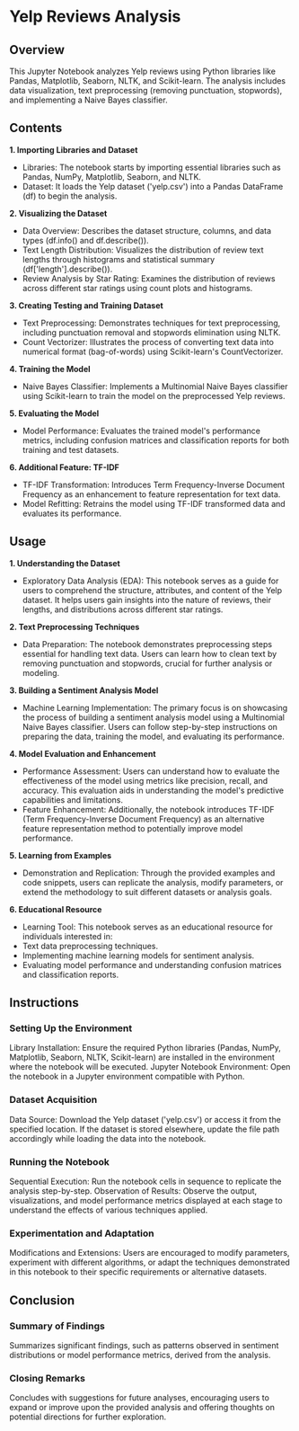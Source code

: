 # Yelp Reviews Analysis

## Overview
This Jupyter Notebook analyzes Yelp reviews using Python libraries like Pandas, Matplotlib, Seaborn, NLTK, and Scikit-learn. The analysis includes data visualization, text preprocessing (removing punctuation, stopwords), and implementing a Naive Bayes classifier.

## Contents
**1. Importing Libraries and Dataset**
- Libraries: The notebook starts by importing essential libraries such as Pandas, NumPy, Matplotlib, Seaborn, and NLTK.
- Dataset: It loads the Yelp dataset ('yelp.csv') into a Pandas DataFrame (df) to begin the analysis.

**2. Visualizing the Dataset**
- Data Overview: Describes the dataset structure, columns, and data types (df.info() and df.describe()).
- Text Length Distribution: Visualizes the distribution of review text lengths through histograms and statistical summary (df['length'].describe()).
- Review Analysis by Star Rating: Examines the distribution of reviews across different star ratings using count plots and histograms.

**3. Creating Testing and Training Dataset**
- Text Preprocessing: Demonstrates techniques for text preprocessing, including punctuation removal and stopwords elimination using NLTK.
- Count Vectorizer: Illustrates the process of converting text data into numerical format (bag-of-words) using Scikit-learn's CountVectorizer.

**4. Training the Model**
- Naive Bayes Classifier: Implements a Multinomial Naive Bayes classifier using Scikit-learn to train the model on the preprocessed Yelp reviews.

**5. Evaluating the Model**
- Model Performance: Evaluates the trained model's performance metrics, including confusion matrices and classification reports for both training and test datasets.

**6. Additional Feature: TF-IDF**
- TF-IDF Transformation: Introduces Term Frequency-Inverse Document Frequency as an enhancement to feature representation for text data.
- Model Refitting: Retrains the model using TF-IDF transformed data and evaluates its performance.

## Usage
**1. Understanding the Dataset**
- Exploratory Data Analysis (EDA): This notebook serves as a guide for users to comprehend the structure, attributes, and content of the Yelp dataset. It helps users gain insights into the nature of reviews, their lengths, and distributions across different star ratings.

**2. Text Preprocessing Techniques**
- Data Preparation: The notebook demonstrates preprocessing steps essential for handling text data. Users can learn how to clean text by removing punctuation and stopwords, crucial for further analysis or modeling.

**3. Building a Sentiment Analysis Model**
- Machine Learning Implementation: The primary focus is on showcasing the process of building a sentiment analysis model using a Multinomial Naive Bayes classifier. Users can follow step-by-step instructions on preparing the data, training the model, and evaluating its performance.

**4. Model Evaluation and Enhancement**
- Performance Assessment: Users can understand how to evaluate the effectiveness of the model using metrics like precision, recall, and accuracy. This evaluation aids in understanding the model's predictive capabilities and limitations.
- Feature Enhancement: Additionally, the notebook introduces TF-IDF (Term Frequency-Inverse Document Frequency) as an alternative feature representation method to potentially improve model performance.

**5. Learning from Examples**
- Demonstration and Replication: Through the provided examples and code snippets, users can replicate the analysis, modify parameters, or extend the methodology to suit different datasets or analysis goals.

**6. Educational Resource**
- Learning Tool: This notebook serves as an educational resource for individuals interested in:
- Text data preprocessing techniques.
- Implementing machine learning models for sentiment analysis.
- Evaluating model performance and understanding confusion matrices and classification reports.

## Instructions
### Setting Up the Environment
Library Installation: Ensure the required Python libraries (Pandas, NumPy, Matplotlib, Seaborn, NLTK, Scikit-learn) are installed in the environment where the notebook will be executed.
Jupyter Notebook Environment: Open the notebook in a Jupyter environment compatible with Python.
### Dataset Acquisition
Data Source: Download the Yelp dataset ('yelp.csv') or access it from the specified location. If the dataset is stored elsewhere, update the file path accordingly while loading the data into the notebook.
### Running the Notebook
Sequential Execution: Run the notebook cells in sequence to replicate the analysis step-by-step.
Observation of Results: Observe the output, visualizations, and model performance metrics displayed at each stage to understand the effects of various techniques applied.
### Experimentation and Adaptation
Modifications and Extensions: Users are encouraged to modify parameters, experiment with different algorithms, or adapt the techniques demonstrated in this notebook to their specific requirements or alternative datasets.


## Conclusion
### Summary of Findings
Summarizes significant findings, such as patterns observed in sentiment distributions or model performance metrics, derived from the analysis.

### Closing Remarks
Concludes with suggestions for future analyses, encouraging users to expand or improve upon the provided analysis and offering thoughts on potential directions for further exploration.
